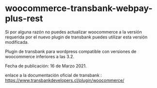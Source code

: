 # woocommerce-transbank-webpay-plus-rest

Si por alguna razón no puedes actualizar woocommerce a la versión requerida por el nuevo plugin de transbank puedes utilizar esta versión modificada.

Plugin de transbank para wordpress compatible con versiones de woocommerce inferiores a las 3.2.


Fecha de publicación: 16 de Marzo 2021. 

enlace a la documentación oficial de transbank : https://www.transbankdevelopers.cl/plugin/woocommerce/


